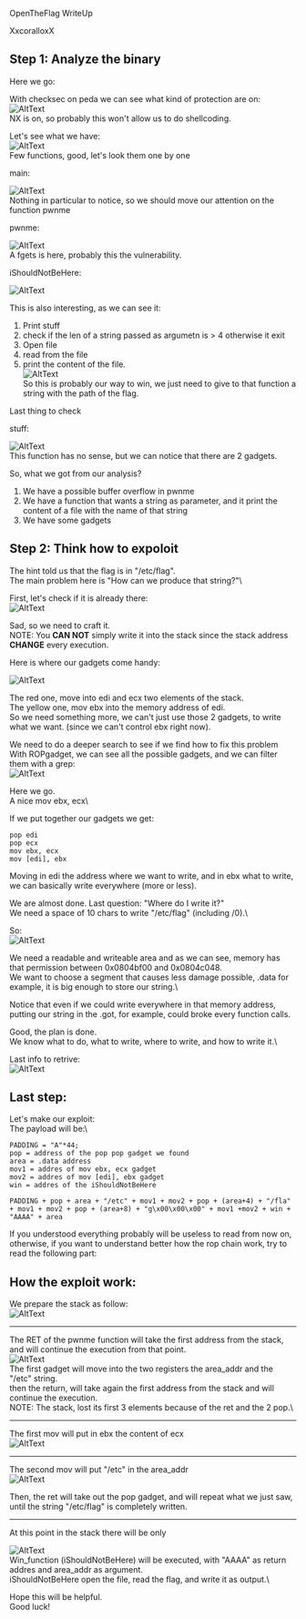 OpenTheFlag WriteUp

XxcoralloxX

## Step 1: Analyze the binary

Here we go:

With checksec on peda we can see what kind of protection are on:\
![AltText](https://i.gyazo.com/714cd40ebff5d544322221ac06f71707.png)\
NX is on, so probably this won't allow us to do shellcoding.

Let's see what we have:\
![AltText](https://i.gyazo.com/205f20c3df6300e9269b0727445d7d34.png)\
Few functions, good, let's look them one by one

main:

![AltText](https://i.gyazo.com/2a037008d9eb4d64f77c88b9fd5b6599.png)\
Nothing in particular to notice, so we should move our attention on the function pwnme

pwnme:

![AltText](https://i.gyazo.com/2e8bf518da3e1c08d84ccda8da90d502.png)\
A fgets is here, probably this the vulnerability.

iShouldNotBeHere:

![AltText](https://i.gyazo.com/6d394616a3fecd742f950a56a4d940be.png)

This is also interesting, as we can see it:
1) Print stuff 
2) check if the len of a string passed as argumetn is > 4 otherwise it exit
3) Open  file
4) read from the file
5) print the content of the file.\
![AltText](https://i.gyazo.com/9033f77e80aeec5447f535298a3894b6.png)\
So this is probably our way to win, we just need to give to that function a string with the path of the flag.

Last thing to check

stuff:

![AltText](https://i.gyazo.com/fa11cafb82928a534247374dbb78b3d8.png)\
This function has no sense, but we can notice that there are 2 gadgets.

So, what we got from our analysis?
1) We have a possible buffer overflow in pwnme
2) We have a function that wants a string as parameter, and it print the content of a file with the name of that string
3) We have some gadgets


## Step 2: Think how to expoloit 

The hint told us that the flag is in "/etc/flag".\
The main problem here is "How can we produce that string?"\

First, let's check if it is already there:\
![AltText](https://i.gyazo.com/40a1a6b4c422283273bcf7a3f18cc67e.png)

Sad, so we need to craft it.\
NOTE: You **CAN NOT** simply write it into the stack since the stack address **CHANGE** every execution.

Here is where our gadgets come handy:

![AltText](https://i.gyazo.com/fa11cafb82928a534247374dbb78b3d8.png)

The red one, move into edi and ecx two elements of the stack.\
The yellow one, mov ebx into the memory address of edi.\
So we need something more, we can't just use those 2 gadgets, to write what we want. (since we can't control ebx right now).


We need to do a deeper search to see if we find how to fix this problem\
With ROPgadget, we can see all the possible gadgets, and we can filter them with a grep:\
![AltText](https://i.gyazo.com/8bf6e2b70c0f48b401ff4d88814d94ed.png)

Here we go.\
A nice mov ebx, ecx\

If we put together our gadgets we get:
```
pop edi
pop ecx
mov ebx, ecx
mov [edi], ebx
```

Moving in edi the address where we want to write, and in ebx what to write, we can basically write everywhere (more or less).

We are almost done.
Last question: "Where do I write it?"\
We need a space of 10 chars to write "/etc/flag" (including /0).\

So:\
![AltText](https://i.gyazo.com/fcf218269f752172bb71ffd680711924.png)

We need a readable and writeable area and as we can see, memory has that permission between 0x0804bf00 and 0x0804c048.\
We want to choose a segment that causes less damage possible, .data for example, it is big enough to store our string.\

Notice that even if we could write everywhere in that memory address, putting our string in the .got, for example, could broke every function calls.

Good, the plan is done.\
We know what to do, what to write, where to write, and how to write it.\

Last info to retrive:\
![AltText](https://i.gyazo.com/83050768edd4bc60b7ff55d249da7ca3.png)

## Last step:
Let's make our exploit:\
The payload will be:\
```
PADDING = "A"*44;
pop = address of the pop pop gadget we found
area = .data address
mov1 = addres of mov ebx, ecx gadget
mov2 = addres of mov [edi], ebx gadget
win = addres of the iShouldNotBeHere

PADDING + pop + area + "/etc" + mov1 + mov2 + pop + (area+4) + "/fla" + mov1 + mov2 + pop + (area+8) + "g\x00\x00\x00" + mov1 +mov2 + win + "AAAA" + area  
```


If you understood everything probably will be useless to read from now on, otherwise, if you want to understand better how the rop chain work, try to read the following part:

## How the exploit work:

We prepare the stack as follow:\
![AltText](https://i.gyazo.com/77ea80446d763dad4bc6a43741325208.png)

---

The RET of the pwnme function will take the first address from the stack, and will continue the execution from that point.\
![AltText](https://i.gyazo.com/d92b4fabb991f46d1461b0e31214880c.png)\
The first gadget will move into the two registers the area_addr and the "/etc" string.\
then the return, will take again the first address from the stack and will continue the execution. \
NOTE: The stack, lost its first 3 elements because of the ret and the 2 pop.\

---
The first mov will put in ebx the content of ecx\
![AltText](https://i.gyazo.com/81648db73a54ad6c873987ab1eec018a.png)

---
The second mov will put "/etc" in the area_addr\
![AltText](https://i.gyazo.com/fa2a3f5c0ea8030a20eabcd47903378a.png)

Then, the ret will take out the pop gadget, and will repeat what we just saw, until the string
"/etc/flag" is completely written.

---
At this point in the stack there will be only 

![AltText](https://i.gyazo.com/56efcea57c8bc6fc09b12dcb3482f6db.png)\
Win_function (iShouldNotBeHere) will be executed, with "AAAA" as return addres and area_addr as argument.\
iShouldNotBeHere open the file, read the flag, and write it as output.\

Hope this will be helpful. \
Good luck!
